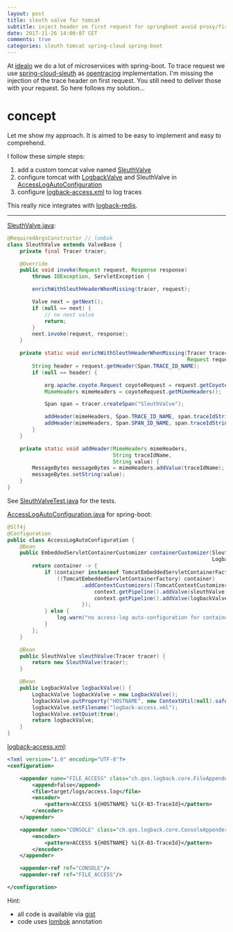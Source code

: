 ```yaml
---
layout: post
title: sleuth valve for tomcat 
subtitle: inject header on first request for springboot avoid proxy/firewall instrumentation
date: 2017-11-26 14:00:07 CET 
comments: true
categories: sleuth tomcat spring-cloud spring-boot
---
```


At <a href="https://www.idealo.de">idealo</a> we do a lot of microservices with spring-boot. 
To trace request we use <a href="https://cloud.spring.io/spring-cloud-sleuth/">spring-cloud-sleuth</a> as <a href="http://opentracing.io/">opentracing</a> implementation.
I'm missing the injection of the trace header on first request. You still need to deliver those with your request. So here follows my solution…

# concept

Let me show my approach. It is aimed to be easy to implement and easy to comprehend.

I follow these simple steps:
1. add a custom tomcat valve named [SleuthValve](https://gist.github.com/lkwg82/0c19e00b65a34763a1b50d1ba26ca703#file-sleuthvalve-java)
2. configure tomcat with [LogbackValve](https://logback.qos.ch/access.html#tomcat) and SleuthValve in [AccessLogAutoConfiguration](https://gist.github.com/lkwg82/0c19e00b65a34763a1b50d1ba26ca703#file-accesslogautoconfiguration-java)
3. configure [logback-access.xml](https://gist.github.com/lkwg82/0c19e00b65a34763a1b50d1ba26ca703#file-logback-access-xml) to log traces

This really nice integrates with [logback-redis](https://github.com/idealo/logback-redis).

-----

[SleuthValve.java](https://gist.github.com/lkwg82/0c19e00b65a34763a1b50d1ba26ca703#file-sleuthvalve-java):
```java
@RequiredArgsConstructor // lombok
class SleuthValve extends ValveBase {
    private final Tracer tracer;

    @Override
    public void invoke(Request request, Response response) 
        throws IOException, ServletException {

        enrichWithSleuthHeaderWhenMissing(tracer, request);

        Valve next = getNext();
        if (null == next) {
            // no next valve
            return;
        }
        next.invoke(request, response);
    }

    private static void enrichWithSleuthHeaderWhenMissing(Tracer tracer, 
                                                          Request request) {
        String header = request.getHeader(Span.TRACE_ID_NAME);
        if (null == header) {

            org.apache.coyote.Request coyoteRequest = request.getCoyoteRequest();
            MimeHeaders mimeHeaders = coyoteRequest.getMimeHeaders();

            Span span = tracer.createSpan("SleuthValve");

            addHeader(mimeHeaders, Span.TRACE_ID_NAME, span.traceIdString());
            addHeader(mimeHeaders, Span.SPAN_ID_NAME, span.traceIdString());
        }
    }

    private static void addHeader(MimeHeaders mimeHeaders, 
                                  String traceIdName, 
                                  String value) {
        MessageBytes messageBytes = mimeHeaders.addValue(traceIdName);
        messageBytes.setString(value);
    }
}
```

See [SleuthValveTest.java](https://gist.github.com/lkwg82/0c19e00b65a34763a1b50d1ba26ca703#file-sleuthvalvetest-java) for the tests.

[AccessLogAutoConfiguration.java](https://gist.github.com/lkwg82/0c19e00b65a34763a1b50d1ba26ca703#file-accesslogautoconfiguration-java) for spring-boot:
```java
@Slf4j
@Configuration
public class AccessLogAutoConfiguration {
    @Bean
    public EmbeddedServletContainerCustomizer containerCustomizer(SleuthValve sleuthValve, 
                                                                  LogbackValve logbackValve) {
        return container -> {
            if (container instanceof TomcatEmbeddedServletContainerFactory) {
                ((TomcatEmbeddedServletContainerFactory) container)
                        .addContextCustomizers((TomcatContextCustomizer) context -> {
                            context.getPipeline().addValve(sleuthValve);
                            context.getPipeline().addValve(logbackValve);
                        });
            } else {
                log.warn("no access-log auto-configuration for container: {}", container);
            }
        };
    }

    @Bean
    public SleuthValve sleuthValve(Tracer tracer) {
        return new SleuthValve(tracer);
    }

    @Bean
    public LogbackValve logbackValve() {
        LogbackValve logbackValve = new LogbackValve();
        logbackValve.putProperty("HOSTNAME", new ContextUtil(null).safelyGetLocalHostName());
        logbackValve.setFilename("logback-access.xml");
        logbackValve.setQuiet(true);
        return logbackValve;
    }
}
```

[logback-access.xml](https://gist.github.com/lkwg82/0c19e00b65a34763a1b50d1ba26ca703#file-logback-access-xml):
```xml
<?xml version="1.0" encoding="UTF-8"?>
<configuration>

    <appender name="FILE_ACCESS" class="ch.qos.logback.core.FileAppender">
        <append>false</append>
        <file>target/logs/access.log</file>
        <encoder>
            <pattern>ACCESS ${HOSTNAME} %i{X-B3-TraceId}</pattern>
        </encoder>
    </appender>

    <appender name="CONSOLE" class="ch.qos.logback.core.ConsoleAppender">
        <encoder>
            <pattern>ACCESS ${HOSTNAME} %i{X-B3-TraceId}</pattern>
        </encoder>
    </appender>

    <appender-ref ref="CONSOLE"/>
    <appender-ref ref="FILE_ACCESS"/>

</configuration>
```
 
Hint: 
- all code is available via [gist](https://gist.github.com/lkwg82/0c19e00b65a34763a1b50d1ba26ca703)
- code uses [lombok](https://projectlombok.org/) annotation
